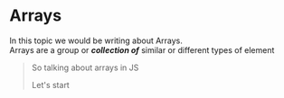 # Arrays
In this topic we would be writing about Arrays.
<br>
Arrays are a group or ___collection of___ similar or different types of element 
>So talking about arrays in JS
>
>Let's start

